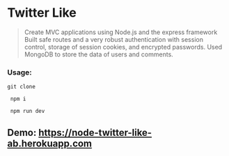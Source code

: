 # Twitter Like 

> Create MVC applications using Node.js and the express
  framework
> Built safe routes and a very robust authentication with session control, storage of
  session cookies, and encrypted passwords.
> Used MongoDB to store the data of users and comments.

### Usage:
```
git clone
```
```
 npm i   
```
```
 npm run dev   
```

## Demo: https://node-twitter-like-ab.herokuapp.com


